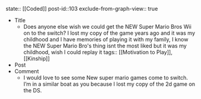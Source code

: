 state:: [[Coded]]
post-id::103
exclude-from-graph-view:: true

- Title
  - Does anyone else wish we could get the NEW Super Mario Bros Wii on to the switch? I lost my copy of the game years ago and it was my childhood and I have memories of playing it with my family, I know the NEW Super Mario Bro's thing isnt the most liked but it was my childhood, wish I could replay it
    tags:: [[Motivation to Play]], [[Kinship]]
- Post
- Comment
  - I would love to see some New super mario games come to switch. I’m in a similar boat as you because I lost my copy of the 2d game on the DS.
